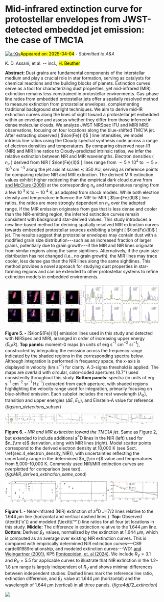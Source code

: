 <div class="macros" style="visibility:hidden;">
$\newcommand{\ensuremath}{}$
$\newcommand{\xspace}{}$
$\newcommand{\object}[1]{\texttt{#1}}$
$\newcommand{\farcs}{{.}''}$
$\newcommand{\farcm}{{.}'}$
$\newcommand{\arcsec}{''}$
$\newcommand{\arcmin}{'}$
$\newcommand{\ion}[2]{#1#2}$
$\newcommand{\textsc}[1]{\textrm{#1}}$
$\newcommand{\hl}[1]{\textrm{#1}}$
$\newcommand{\footnote}[1]{}$</div>



<div id="title">

# Mid-infrared extinction curve for protostellar envelopes from JWST-detected embedded jet emission: the case of TMC1A

</div>
<div id="comments">

[![arXiv](https://img.shields.io/badge/arXiv-2504.02136-b31b1b.svg)](https://arxiv.org/abs/2504.02136)<mark>Appeared on: 2025-04-04</mark> -  _Submitted to A&A_

</div>
<div id="authors">

K. D. Assani, et al. -- incl., <mark>H. Beuther</mark>

</div>
<div id="abstract">

**Abstract:** Dust grains are fundamental components of the interstellar medium and play a crucial role in star formation, serving as catalysts for chemical reactions and the building blocks of planets. Extinction curves serve as a tool for characterizing dust properties, yet mid-infrared (MIR) extinction remains less constrained in protostellar environments. Gas-phase line ratios from embedded protostellar jets offer a spatially resolved method to measure extinction from protostellar envelopes, complementing traditional background starlight techniques. We aim to derive mid-IR extinction curves along the lines of sight toward a protostellar jet embedded within an envelope and assess whether they differ from those inferred in dense molecular clouds. We analyze JWST NIRSpec IFU and MIRI MRS observations, focusing on four locations along the blue-shifted TMC1A jet. After extracting observed [ $\ion{Fe}{II}$ ] line intensities, we model intrinsic line ratios using the Cloudy spectral synthesis code across a range of electron densities and temperatures. By comparing observed near-IR (NIR) and MIR line ratios to Cloudy-predicted intrinsic ratios, we infer the relative extinction between NIR and MIR wavelengths. Electron densities ( $n_e$ ) derived from NIR [ $\ion{Fe}{II}$ ] lines range from $\sim5 \times 10^4$ to $\sim5 \times 10^3$ cm $^{-3}$ along the jet axis at scales $\lesssim$ 350 AU, serving as reference points for comparing relative NIR and MIR extinction. The derived MIR extinction values exhibit higher reddening than the empirical dark cloud curve from [ and McClure (2009)]() at the corresponding $n_e$ and temperatures ranging from a few 10 $^3$ K to $\sim$ 10 $^4$ K, as adopted from shock models. While both electron density and temperature influence the NIR-to-MIR [ $\ion{Fe}{II}$ ] line ratios, the ratios are more strongly dependent on $n_e$ over the adopted range. If the MIR emission originates from gas that is less dense and cooler than the NIR-emitting region, the inferred extinction curves remain consistent with background star-derived values. This study introduces a new line-based method for deriving spatially resolved MIR extinction curves towards embedded protostellar sources exhibiting a bright [ $\ion{Fe}{II}$ ] jet. The results suggest that protostellar envelopes may contain dust with a modified grain size distribution---such as an increased fraction of larger grains, potentially due to grain growth---if the MIR and NIR lines originate from similar regions along the same sightlines. Alternatively, if the grain size distribution has not changed (i.e., no grain growth), the MIR lines may trace cooler, less dense gas than the NIR lines along the same sightlines. This method provides a novel approach for studying dust properties in star-forming regions and can be extended to other protostellar systems to refine extinction models in embedded environments.

</div>

<div id="div_fig1">

<img src="tmp_2504.02136/./Figures_2/iron_detections_maps_with_summed_regions_subset_0_to_None.png" alt="Fig5.1" width="50%"/><img src="tmp_2504.02136/./Figures_2/iron_detections_with_summed_regions_shaded_lines_subset_0_to_None.png" alt="Fig5.2" width="50%"/>

**Figure 5. -** [$\ion${Fe}{II}] emission lines used in this study and detected with NIRSpec and MIRI, arranged in order of increasing upper energy ($E_U/k$). **Top panels**: moment-0 maps (in units of erg s$^{-1}$ cm$^{-2}$ sr$^{-1}$), constructed by integrating the emission across the frequency range indicated by the shaded regions in the corresponding spectra below. Although integration is performed in frequency space, the x-axis is displayed in velocity (km s$^{-1}$) for clarity. A 3-sigma threshold is applied. The maps are overlaid with circular, color-coded apertures (0.7") used consistently throughout this study. **Bottom panels**: spectra (in units of erg s$^{-1}$ cm$^{-2}$ sr$^{-1}$ Hz$^{-1}$) extracted from each aperture, with shaded regions highlighting the velocity range used for integration, primarily focusing on blue-shifted emission. Each subplot includes the rest wavelength ($\lambda_0$), transition and upper energies ($\Delta E$, $E_U$), and Einstein-A value for reference. (*fig:iron_detections_subset*)

</div>
<div id="div_fig2">

<img src="tmp_2504.02136/./Figures_2/r_obs_v_rmodel_ne_limits_x_1.2_to_1.86_caseA_2.png" alt="Fig6.1" width="16%"/><img src="tmp_2504.02136/./Figures_2/r_obs_v_rmodel_ne_limits_x_4_to_27_caseA_2.png" alt="Fig6.2" width="16%"/><img src="tmp_2504.02136/./Figures_2/delta_Alambdas_dual_limits_x_1.2_to_1.86_caseA_2.png" alt="Fig6.3" width="16%"/><img src="tmp_2504.02136/./Figures_2/delta_Alambdas_dual_limits_x_4_to_27_caseA_2.png" alt="Fig6.4" width="16%"/><img src="tmp_2504.02136/./Figures_2/beta_1644_ne_dual_limits_x_1.2_to_1.86_caseA_2.png" alt="Fig6.5" width="16%"/><img src="tmp_2504.02136/./Figures_2/beta_1644_ne_dual_limits_x_4_to_27_caseA_2.png" alt="Fig6.6" width="16%"/>

**Figure 6. -** _NIR and MIR extinction toward the TMC1A jet_. Same as Figure 2, but extended to include additional a$^4$D lines in the NIR (left) used for $n_{\rm e}$ derivation, along with MIR lines (right). Model scatter points correspond to the derived electron density at 10,000 K (see Sect. \ref{sec:4_electron_density_NIR}), with uncertainties reflecting the uncertainty range in the determined $n_{\rm e}$ value and temperatures from 5,000–10,000 K. Commonly used NIR/MIR extinction curves are overplotted for comparison (see text). (*fig:MIR_derived_extinction_same_cond*)

</div>
<div id="div_fig3">

<img src="tmp_2504.02136/./Figures_2/r_obs_v_rmodel_ne_limits_x_1.2_to_1.86_a4dj72.png" alt="Fig1.1" width="33%"/><img src="tmp_2504.02136/./Figures_2/delta_Alambdas_dual_limits_x_1.2_to_1.86_a4dj72.png" alt="Fig1.2" width="33%"/><img src="tmp_2504.02136/./Figures_2/beta_1644_ne_dual_limits_x_1.2_to_1.86_a4dj72.png" alt="Fig1.3" width="33%"/>

**Figure 1. -** Near-infrared (NIR) extinction of a$^4$D J=7/2 lines relative to the 1.644 $\mu$m line (horizontal and vertical dashed lines.).
**Top:** Observed (\texttt{'o'}) and modeled (\texttt{'*'}) line ratios for all four jet locations in this study.
**Middle:** The difference in extinction relative to the 1.644 $\mu$m line.
**Bottom:** Derived $\beta_{\lambda}$ values, normalized by the extinction at 1.644 $\mu$m, which is computed as an average over existing NIR extinction curves. This is compared with empirically determined NIR extinction curves---C89 cardelli1989relationship, and modeled extinction curves---WD1 [ and Weingartner (2001)](), KP5 [Pontoppidan, et. al (2024)]().
We include $R_V=3.1$ and $R_V=5.5$ for applicable curves to illustrate that NIR extinction in the 1.2–1.8 $\mu$m range is largely independent of $R_V$ and shows minimal differences between independent studies. Dashed lines mark the reference line ratio, extinction difference, and $\beta_{\lambda}$ value at 1.644 $\mu$m (horizontal) and the wavelength of 1.644 $\mu$m (vertical) in all three panels. (*fig:a4dj72_extinction*)

</div><div id="qrcode"><img src=https://api.qrserver.com/v1/create-qr-code/?size=100x100&data="https://arxiv.org/abs/2504.02136"></div>